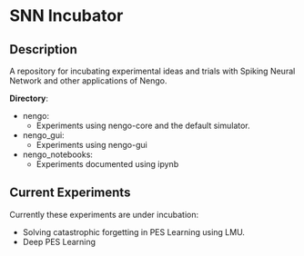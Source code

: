 # SNN Incubator

## Description

A repository for incubating experimental ideas and trials with Spiking Neural Network and other applications of Nengo.

**Directory**:
- nengo:
    - Experiments using nengo-core and the default simulator.
- nengo_gui:
    - Experiments using nengo-gui
- nengo_notebooks:
    - Experiments documented using ipynb

## Current Experiments

Currently these experiments are under incubation:
- Solving catastrophic forgetting in PES Learning using LMU.
- Deep PES Learning